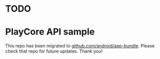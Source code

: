 # TODO

# PlayCore API sample

This repo has been migrated to [github.com/android/app-bundle][1]. Please check that repo for future updates. Thank you!

[1]: https://github.com/android/app-bundle
